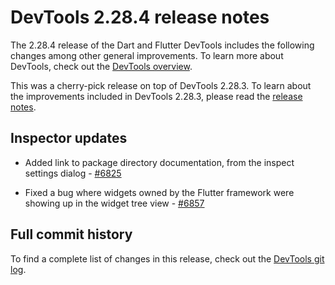 # DevTools 2.28.4 release notes

The 2.28.4 release of the Dart and Flutter DevTools
includes the following changes among other general improvements.
To learn more about DevTools, check out the
[DevTools overview](https://docs.flutter.dev/tools/devtools).

This was a cherry-pick release on top of DevTools 2.28.3.
To learn about the improvements included in DevTools 2.28.3, please read the
[release notes](/tools/devtools/release-notes/release-notes-2.28.3).

## Inspector updates

* Added link to package directory documentation, from the inspect settings dialog - [#6825](https://github.com/flutter/devtools/pull/6825)

* Fixed a bug where widgets owned by the Flutter framework were showing up in the widget tree view -
[#6857](https://github.com/flutter/devtools/pull/6857)

## Full commit history

To find a complete list of changes in this release, check out the
[DevTools git log](https://github.com/flutter/devtools/tree/v2.28.4).
